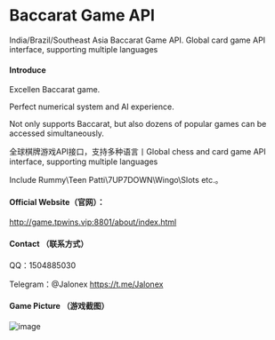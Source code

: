 # Baccarat Game API
India/Brazil/Southeast Asia Baccarat Game API. Global card game API interface, supporting multiple languages

#### Introduce
Excellen Baccarat game.

Perfect numerical system and AI experience.

Not only supports Baccarat, but also dozens of popular games can be accessed simultaneously.

全球棋牌游戏API接口，支持多种语言丨Global chess and card game API interface, supporting multiple languages

Include Rummy\Teen Patti\7UP7DOWN\Wingo\Slots etc.。


#### Official Website（官网）：
http://game.tpwins.vip:8801/about/index.html


#### Contact （联系方式）
QQ：1504885030

Telegram：@Jalonex https://t.me/Jalonex


#### Game Picture （游戏截图）
![image](https://user-images.githubusercontent.com/90822325/227083904-298ba17f-762f-4555-82ed-4e14a7d7fd06.png)
